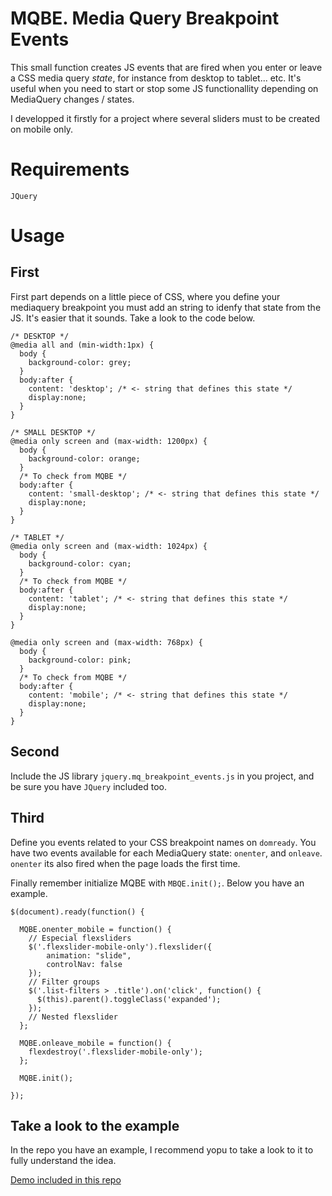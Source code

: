# MQBE. Media Query Breakpoint Events

This small function creates JS events that are fired when you enter or leave a CSS media query _state_, for instance from desktop to tablet... etc. It's useful when you need to start or stop some JS functionallity depending on MediaQuery changes / states.

I developped it firstly for a project where several sliders must to be created on mobile only.

# Requirements

`JQuery`

# Usage

## First

First part depends on a little piece of CSS, where you define your mediaquery breakpoint you must add an string to idenfy that state from the JS. It's easier that it sounds. Take a look to the code below.

    /* DESKTOP */
    @media all and (min-width:1px) {
      body {
        background-color: grey;
      }
      body:after {
        content: 'desktop'; /* <- string that defines this state */
        display:none;
      }
    }

    /* SMALL DESKTOP */
    @media only screen and (max-width: 1200px) {
      body {
        background-color: orange;
      }
      /* To check from MQBE */
      body:after {
        content: 'small-desktop'; /* <- string that defines this state */
        display:none;
      }
    }

    /* TABLET */
    @media only screen and (max-width: 1024px) {
      body {
        background-color: cyan;
      }
      /* To check from MQBE */
      body:after {
        content: 'tablet'; /* <- string that defines this state */
        display:none;
      }
    }

    @media only screen and (max-width: 768px) {
      body {
        background-color: pink;
      }
      /* To check from MQBE */
      body:after {
        content: 'mobile'; /* <- string that defines this state */
        display:none;
      }
    }

## Second

Include the JS library `jquery.mq_breakpoint_events.js` in you project, and be sure you have `JQuery` included too.

## Third

Define you events related to your CSS breakpoint names on `domready`.
You have two events available for each MediaQuery state: `onenter`, and `onleave`. `onenter` its also fired when the page loads the first time.

Finally remember initialize MQBE with `MBQE.init();`.
Below you have an example.

    $(document).ready(function() {

      MQBE.onenter_mobile = function() {
        // Especial flexsliders
        $('.flexslider-mobile-only').flexslider({
            animation: "slide",
            controlNav: false
        });
        // Filter groups
        $('.list-filters > .title').on('click', function() {
          $(this).parent().toggleClass('expanded');
        });
        // Nested flexslider
      };

      MQBE.onleave_mobile = function() {
        flexdestroy('.flexslider-mobile-only');
      };

      MQBE.init();

    });

## Take a look to the example

In the repo you have an example, I recommend yopu to take a look to it to fully understand the idea.

[Demo included in this repo](http://htmlpreview.github.io/?https://github.com/carloscabo/MQBE/blob/master/index.html)


